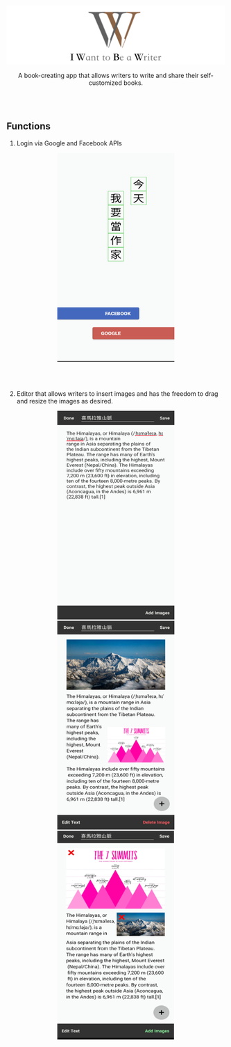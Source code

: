 ![banner](https://github.com/KuoPingL-Android/I-Want-To-Be-Novelist/blob/master/images/cover.png)
<p align="center">A book-creating app that allows writers to write and share their self-customized books.</p>

<br></br>
Functions
---
1. Login via Google and Facebook APIs
<p align="center">
  <img width="270" height="480" src="https://github.com/KuoPingL-Android/I-Want-To-Be-Novelist/blob/master/images/login_01.png"/> </p>
<br></br>

2. Editor that allows writers to insert images and has the freedom to drag and resize the images as desired.
<p align="center">
  <img width="270" height="480" src="https://github.com/KuoPingL-Android/I-Want-To-Be-Novelist/blob/master/images/editor_01.png"/>
  <img width="270" height="480" src="https://github.com/KuoPingL-Android/I-Want-To-Be-Novelist/blob/master/images/editor_02.png"/>
  <img width="270" height="480" src="https://github.com/KuoPingL-Android/I-Want-To-Be-Novelist/blob/master/images/editor_03.png"/>
</p>
